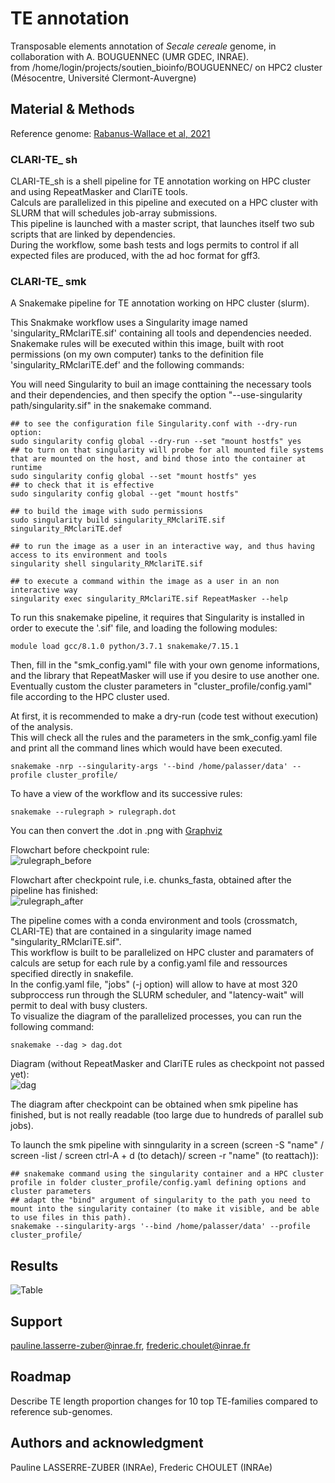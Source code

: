 # TE annotation

Transposable elements annotation of *Secale cereale* genome, in collaboration with A. BOUGUENNEC (UMR GDEC, INRAE).  
from /home/login/projects/soutien_bioinfo/BOUGUENNEC/ on HPC2 cluster (Mésocentre, Université Clermont-Auvergne)

## Material & Methods  

Reference genome: [Rabanus-Wallace et al, 2021](https://doi.org/10.1038/s41588-021-00807-0)  

### CLARI-TE_ sh

CLARI-TE_sh is a shell pipeline for TE annotation working on HPC cluster and using RepeatMasker and ClariTE tools.  
Calculs are parallelized in this pipeline and executed on a HPC cluster with SLURM that will schedules job-array submissions.  
This pipeline is launched with a master script, that launches itself two sub scripts that are linked by dependencies.  
During the workflow, some bash tests and logs permits to control if all expected files are produced, with the ad hoc format for gff3.  

### CLARI-TE_ smk

A Snakemake pipeline for TE annotation working on HPC cluster (slurm).  

This Snakmake workflow uses a Singularity image named 'singularity_RMclariTE.sif' containing all tools and dependencies needed. Snakemake rules will be executed within this image, built with root permissions (on my own computer) tanks to the definition file 'singularity_RMclariTE.def' and the following commands:


You will need Singularity to buil an image conttaining the necessary tools and their dependencies, and then specify the option "--use-singularity path/singularity.sif" in the snakemake command.  
```console
## to see the configuration file Singularity.conf with --dry-run option:
sudo singularity config global --dry-run --set "mount hostfs" yes
## to turn on that singularity will probe for all mounted file systems that are mounted on the host, and bind those into the container at runtime
sudo singularity config global --set "mount hostfs" yes
## to check that it is effective
sudo singularity config global --get "mount hostfs"

## to build the image with sudo permissions
sudo singularity build singularity_RMclariTE.sif singularity_RMclariTE.def

## to run the image as a user in an interactive way, and thus having access to its environment and tools
singularity shell singularity_RMclariTE.sif

## to execute a command within the image as a user in an non interactive way
singularity exec singularity_RMclariTE.sif RepeatMasker --help
```


To run this snakemake pipeline, it requires that Singularity is installed in order to execute the '.sif' file, and loading the following modules:  
```console
module load gcc/8.1.0 python/3.7.1 snakemake/7.15.1  
```

Then, fill in the "smk_config.yaml" file with your own genome informations, and the library that RepeatMasker will use if you desire to use another one.  
Eventually custom the cluster parameters in "cluster_profile/config.yaml" file according to the HPC cluster used.  

At first, it is recommended to make a dry-run (code test without execution) of the analysis.  
This will check all the rules and the parameters in the smk_config.yaml file and print all the command lines which would have been executed.  
```console
snakemake -nrp --singularity-args '--bind /home/palasser/data' --profile cluster_profile/
```

To have a view of the workflow and its successive rules:  
```console
snakemake --rulegraph > rulegraph.dot
```

You can then convert the .dot in .png with [Graphviz](https://dreampuf.github.io/GraphvizOnline)  

Flowchart before checkpoint rule:  
![rulegraph_before](rulegraph_before_checkpoint.png)

Flowchart after checkpoint rule, i.e. chunks_fasta, obtained after the pipeline has finished:  
![rulegraph_after](rulegraph_after_checkpoint.png)

The pipeline comes with a conda environment and tools (crossmatch, CLARI-TE) that are contained in a singularity image named "singularity_RMclariTE.sif".  
This workflow is built to be parallelized on HPC cluster and paramaters of calculs are setup for each rule by a config.yaml file and ressources specified directly in snakefile.  
In the config.yaml file, "jobs" (-j option) will allow to have at most 320 subproccess run through the SLURM scheduler, and "latency-wait" will permit to deal with busy clusters.  
To visualize the diagram of the parallelized processes, you can run the following command:  
```console
snakemake --dag > dag.dot
```
Diagram (without RepeatMasker and ClariTE rules as checkpoint not passed yet):  
![dag](dag_before_checkpoint.png)

The diagram after checkpoint can be obtained when smk pipeline has finished, but is not really readable (too large due to hundreds of parallel sub jobs).  

To launch the smk pipeline with sinngularity in a screen (screen -S "name" / screen -list / screen ctrl-A + d (to detach)/ screen -r "name" (to reattach)):  
```console
## snakemake command using the singularity container and a HPC cluster profile in folder cluster_profile/config.yaml defining options and cluster parameters
## adapt the "bind" argument of singularity to the path you need to mount into the singularity container (to make it visible, and be able to use files in this path).
snakemake --singularity-args '--bind /home/palasser/data' --profile cluster_profile/
```

## Results  

![Table](table.png)

## Support  

pauline.lasserre-zuber@inrae.fr, frederic.choulet@inrae.fr  

## Roadmap  

Describe TE length proportion changes for 10 top TE-families compared to reference sub-genomes.  

## Authors and acknowledgment  

Pauline LASSERRE-ZUBER (INRAe), Frederic CHOULET (INRAe)  
